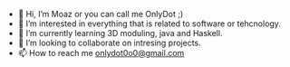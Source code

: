 - 👋 Hi, I’m Moaz or you can call me OnlyDot ;)
- 👀 I’m interested in everything that is related to software or tehcnology. 
- 🌱 I’m currently learning 3D moduling, java and Haskell. 
- 💞️ I’m looking to collaborate on intresing projects. 
- 📫 How to reach me onlydot0o0@gmail.com

<!---
OnlyDot0o0/OnlyDot0o0 is a ✨ special ✨ repository because its `README.md` (this file) appears on your GitHub profile.
You can click the Preview link to take a look at your changes.
--->
